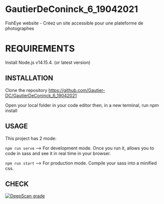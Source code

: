 # GautierDeConinck_6_19042021
FishEye website - Créez un site accessible pour une plateforme de photographes

# REQUIREMENTS

Install Node.js v14.15.4. (or latest version)

## INSTALLATION

Clone the repository https://github.com/Gautier-DC/GautierDeConinck_6_19042021

Open your local folder in your code editor then, in a new terminal, run npm install

## USAGE

This project has 2 mode:

```npm run serve``` --> For development mode. Once you run it, allows you to code in sass and see it in real time in your browser.

```npm run start``` --> For production mode. Compile your sass into a minified css.

## CHECK

[![DeepScan grade](https://deepscan.io/api/teams/14173/projects/17270/branches/390519/badge/grade.svg)](https://deepscan.io/dashboard#view=project&tid=14173&pid=17270&bid=390519)
